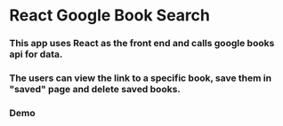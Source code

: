 # React Google Book Search

### This app uses React as the front end and calls google books api for data.
### The users can view the link to a specific book, save them in "saved" page and delete saved books.

### Demo

